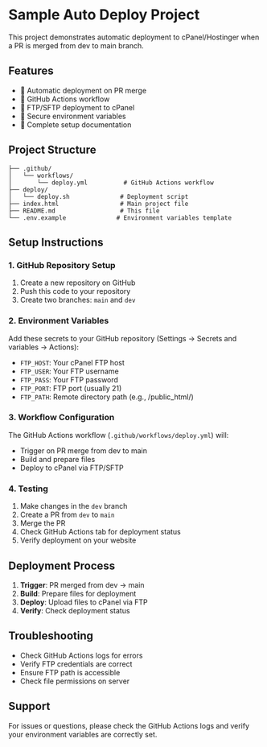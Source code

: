 # Sample Auto Deploy Project

This project demonstrates automatic deployment to cPanel/Hostinger when a PR is merged from dev to main branch.

## Features

- 🚀 Automatic deployment on PR merge
- 🔄 GitHub Actions workflow
- 📁 FTP/SFTP deployment to cPanel
- 🔐 Secure environment variables
- 📝 Complete setup documentation

## Project Structure

```
├── .github/
│   └── workflows/
│       └── deploy.yml          # GitHub Actions workflow
├── deploy/
│   └── deploy.sh              # Deployment script
├── index.html                 # Main project file
├── README.md                  # This file
└── .env.example              # Environment variables template
```

## Setup Instructions

### 1. GitHub Repository Setup

1. Create a new repository on GitHub
2. Push this code to your repository
3. Create two branches: `main` and `dev`

### 2. Environment Variables

Add these secrets to your GitHub repository (Settings → Secrets and variables → Actions):

- `FTP_HOST`: Your cPanel FTP host
- `FTP_USER`: Your FTP username
- `FTP_PASS`: Your FTP password
- `FTP_PORT`: FTP port (usually 21)
- `FTP_PATH`: Remote directory path (e.g., /public_html/)

### 3. Workflow Configuration

The GitHub Actions workflow (`.github/workflows/deploy.yml`) will:
- Trigger on PR merge from dev to main
- Build and prepare files
- Deploy to cPanel via FTP/SFTP

### 4. Testing

1. Make changes in the `dev` branch
2. Create a PR from `dev` to `main`
3. Merge the PR
4. Check GitHub Actions tab for deployment status
5. Verify deployment on your website

## Deployment Process

1. **Trigger**: PR merged from dev → main
2. **Build**: Prepare files for deployment
3. **Deploy**: Upload files to cPanel via FTP
4. **Verify**: Check deployment status

## Troubleshooting

- Check GitHub Actions logs for errors
- Verify FTP credentials are correct
- Ensure FTP path is accessible
- Check file permissions on server

## Support

For issues or questions, please check the GitHub Actions logs and verify your environment variables are correctly set.
